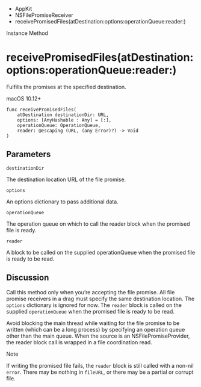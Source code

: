 

- AppKit
- NSFilePromiseReceiver
-  receivePromisedFiles(atDestination:options:operationQueue:reader:) 

Instance Method

# receivePromisedFiles(atDestination:options:operationQueue:reader:)

Fulfills the promises at the specified destination.

macOS 10.12+

``` source
func receivePromisedFiles(
    atDestination destinationDir: URL,
    options: [AnyHashable : Any] = [:],
    operationQueue: OperationQueue,
    reader: @escaping (URL, (any Error)?) -> Void
)
```

## Parameters 

`destinationDir`  

The destination location URL of the file promise.

`options`  

An options dictionary to pass additional data.

`operationQueue`  

The operation queue on which to call the reader block when the promised file is ready.

`reader`  

A block to be called on the supplied operationQueue when the promised file is ready to be read.

## Discussion

Call this method only when you’re accepting the file promise. All file promise receivers in a drag must specify the same destination location. The `options` dictionary is ignored for now. The `reader` block is called on the supplied `operationQueue` when the promised file is ready to be read.

Avoid blocking the main thread while waiting for the file promise to be written (which can be a long process) by specifying an operation queue other than the main queue. When the source is an NSFilePromiseProvider, the reader block call is wrapped in a file coordination read.

Note

If writing the promised file fails, the `reader` block is still called with a non-nil `error`. There may be nothing in `fileURL`, or there may be a partial or corrupt file.

